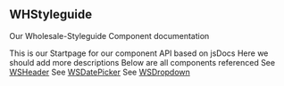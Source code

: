 <!-- Generated by documentation.js. Update this documentation by updating the source code. -->

## WHStyleguide

Our Wholesale-Styleguide Component documentation

This is our Startpage for our component API
based on jsDocs
Here we should add more descriptions
Below are all components referenced 
See [WSHeader](ws-header/ws-header.md)
See [WSDatePicker](ws-date-picker/ws-date-picker.md)
See [WSDropdown](ws-dropdown/ws-dropdown.md)
